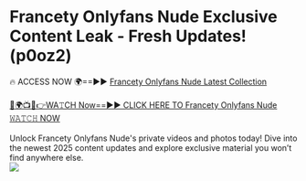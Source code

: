 # Francety Onlyfans Nude Exclusive Content Leak - Fresh Updates! (p0oz2)

🔥 ACCESS NOW 🌍==►► <a href="https://tinyurl.com/2mz8nhtm" rel="nofollow">Francety Onlyfans Nude Latest Collection</a>
<br><br>
[🔴🌍📺📱👉WA𝚃CH Now==►► CLICK HERE TO Francety Onlyfans Nude 𝚆𝙰𝚃𝙲𝙷 NOW](https://tinyurl.com/2mz8nhtm)
<br><br>
Unlock Francety Onlyfans Nude's private videos and photos today! Dive into the newest 2025 content updates and explore exclusive material you won’t find anywhere else.
<br>
<a href="https://tinyurl.com/2mz8nhtm" rel="nofollow" data-target="animated-image.originalLink"><img src="https://camo.githubusercontent.com/8a4f000d20f83aca3bf7ec5f350d767afa0574a8a352519fd8cfa583a6f93a33/68747470733a2f2f692e696d6775722e636f6d2f644a486b345a712e676966" data-canonical-src="https://i.imgur.com/dJHk4Zq.gif" style="max-width: 100%; display: inline-block;" data-target="animated-image.originalImage"></a>
<br>

